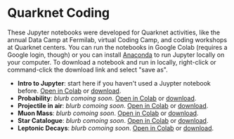 # Quarknet Coding
These Jupyter notebooks were developed for Quarknet activities, like the annual Data Camp at Fermilab, virtual Coding Camp, and coding workshops at Quarknet centers. You can run the notebooks in Google Colab (requires a Google login, though) or you can install [Anaconda](https://www.anaconda.com/products/individual) to run Jupyter locally on your computer. To download a notebook and run in locally, right-click or command-click the download link and select "save as".  
  
- **Intro to Jupyter**: start here if you haven't used a Juypter notebook before. [Open in Colab](https://colab.research.google.com/github/QuarkNet-HEP/coding-camp/blob/master/intro.ipynb) or [download](https://github.com//QuarkNet-HEP/coding-camp/raw/master/intro.ipynb).  
- **Probability**: *blurb comoing soon*. [Open in Colab](https://colab.research.google.com/github/QuarkNet-HEP/coding-camp/blob/master/probability.ipynb) or [download](https://github.com//QuarkNet-HEP/coding-camp/raw/master/probability.ipynb).  
- **Projectile in air**: *blurb comoing soon*. [Open in Colab](https://colab.research.google.com/github/QuarkNet-HEP/coding-camp/blob/master/projectile_in_air.ipynb) or [download](https://github.com//QuarkNet-HEP/coding-camp/raw/master/projectile_in_air.ipynb). 
- **Muon Mass**: *blurb comoing soon*. [Open in Colab](https://colab.research.google.com/github/QuarkNet-HEP/coding-camp/blob/master/muon_mass.ipynb) or [download](https://github.com//QuarkNet-HEP/coding-camp/raw/master/muon_mass.ipynb).  
- **Star Catalogue**: *blurb comoing soon*. [Open in Colab](https://colab.research.google.com/github/QuarkNet-HEP/coding-camp/blob/master/star_catalogue.ipynb) or [download](https://github.com//QuarkNet-HEP/coding-camp/raw/master/star_catalogue.ipynb).  
- **Leptonic Decays**: *blurb comoing soon*. [Open in Colab](https://colab.research.google.com/github/QuarkNet-HEP/coding-camp/blob/master/leptonic_decays.ipynb) or [download](https://github.com//QuarkNet-HEP/coding-camp/raw/master/leptonic_decays.ipynb).  

